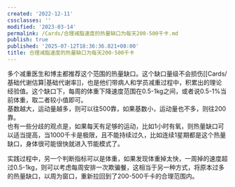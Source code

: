 ```yaml
---
created: '2022-12-11'
cssclasses: ''
modified: '2023-03-14'
permalink: /Cards/合理减脂速度的热量缺口为每天200-500千卡.md
publish: true
published: '2025-07-12T18:36:36.821+08:00'
title: 合理减脂速度的热量缺口为每天200-500千卡
---
```

多个减重医生和博主都推荐这个范围的热量缺口。这个缺口量级不会损伤[[Cards/基础代谢估算\|基础代谢率]]，也是他们带病人和学员减重过程中，积累出的理论经验值。这个缺口下，每周的体重下降速度范围在0.5-1kg之间，或者说0.5-1%当前体重，取二者较小值即可。  
基数越大，运动量越多，则可以往500靠，如果基数小，运动量也不多，则往200靠。  
也有一些分歧的观点是，如果每天有足够的运动，比如1小时有氧，则热量缺口可以适当提高，当1000千卡是极限，且不能持续过久，比如连续1星期都是这个热量缺口，身体很可能很快就进入节能模式了。

实践过程中，另一个判断指标可以是体重，如果发现体重掉太快，一周掉的速度超过0.5-1kg，则可以考虑每周安排一次欺骗餐，这相当于另一种方式，将原本过多的热量缺口，以周为窗口，重新拉回到了200-500千卡的合理范围内。